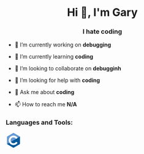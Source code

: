 <h1 align="center">Hi 👋, I'm Gary</h1>
<h3 align="center">I hate coding</h3>

- 🔭 I’m currently working on **debugging**

- 🌱 I’m currently learning **coding**

- 👯 I’m looking to collaborate on **debugginh**

- 🤝 I’m looking for help with **coding**

- 💬 Ask me about **coding**

- 📫 How to reach me **N/A**

<h3 align="left">Languages and Tools:</h3>
<p align="left"> <a href="https://www.cprogramming.com/" target="_blank" rel="noreferrer"> <img src="https://raw.githubusercontent.com/devicons/devicon/master/icons/c/c-original.svg" alt="c" width="40" height="40"/> </a> </p>

